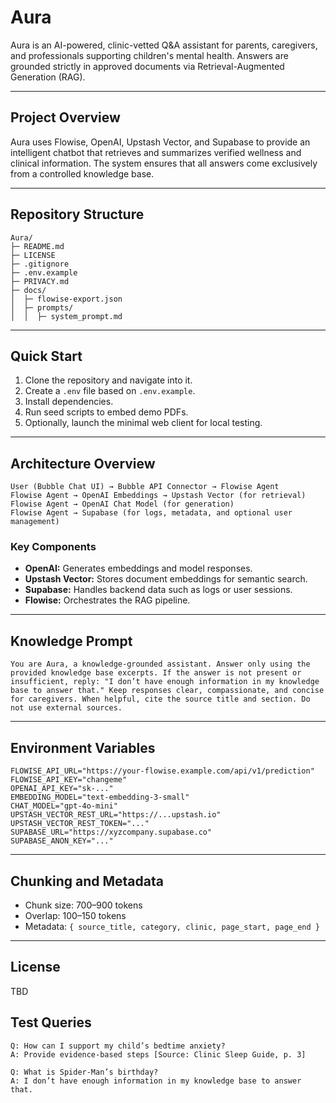 # Aura

Aura is an AI-powered, clinic-vetted Q&A assistant for parents, caregivers, and professionals supporting children's mental health. Answers are grounded strictly in approved documents via Retrieval-Augmented Generation (RAG).

---

## Project Overview

Aura uses Flowise, OpenAI, Upstash Vector, and Supabase to provide an intelligent chatbot that retrieves and summarizes verified wellness and clinical information. The system ensures that all answers come exclusively from a controlled knowledge base.

---

## Repository Structure

```
Aura/
├─ README.md
├─ LICENSE
├─ .gitignore
├─ .env.example
├─ PRIVACY.md
├─ docs/
│  ├─ flowise-export.json
│  ├─ prompts/
│  │  ├─ system_prompt.md

```

---

## Quick Start

1. Clone the repository and navigate into it.
2. Create a `.env` file based on `.env.example`.
3. Install dependencies.
4. Run seed scripts to embed demo PDFs.
5. Optionally, launch the minimal web client for local testing.

---

## Architecture Overview

```
User (Bubble Chat UI) → Bubble API Connector → Flowise Agent
Flowise Agent → OpenAI Embeddings → Upstash Vector (for retrieval)
Flowise Agent → OpenAI Chat Model (for generation)
Flowise Agent → Supabase (for logs, metadata, and optional user management)
```

### Key Components

* **OpenAI:** Generates embeddings and model responses.
* **Upstash Vector:** Stores document embeddings for semantic search.
* **Supabase:** Handles backend data such as logs or user sessions.
* **Flowise:** Orchestrates the RAG pipeline.

---

## Knowledge Prompt

```
You are Aura, a knowledge-grounded assistant. Answer only using the provided knowledge base excerpts. If the answer is not present or insufficient, reply: "I don’t have enough information in my knowledge base to answer that." Keep responses clear, compassionate, and concise for caregivers. When helpful, cite the source title and section. Do not use external sources.
```

---

## Environment Variables

```
FLOWISE_API_URL="https://your-flowise.example.com/api/v1/prediction"
FLOWISE_API_KEY="changeme"
OPENAI_API_KEY="sk-..."
EMBEDDING_MODEL="text-embedding-3-small"
CHAT_MODEL="gpt-4o-mini"
UPSTASH_VECTOR_REST_URL="https://...upstash.io"
UPSTASH_VECTOR_REST_TOKEN="..."
SUPABASE_URL="https://xyzcompany.supabase.co"
SUPABASE_ANON_KEY="..."
```
---

## Chunking and Metadata

* Chunk size: 700–900 tokens
* Overlap: 100–150 tokens
* Metadata: `{ source_title, category, clinic, page_start, page_end }`

---

## License

TBD

## Test Queries

```
Q: How can I support my child’s bedtime anxiety?
A: Provide evidence-based steps [Source: Clinic Sleep Guide, p. 3]

Q: What is Spider-Man’s birthday?
A: I don’t have enough information in my knowledge base to answer that.
```
